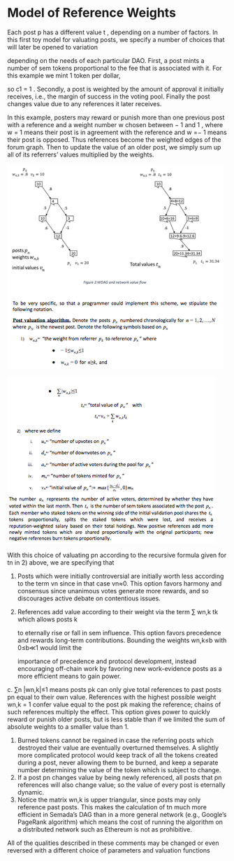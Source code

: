 # Model of Reference Weights

Each post p has a different value t , depending on a number of factors. In this first toy model for valuating posts, we specify a number of choices that will later be opened to variation

depending on the needs of each particular DAO. First, a post mints a number of sem tokens proportional to the fee that is associated with it. For this example we mint 1 token per dollar, 

so c1 = 1 . Secondly, a post is weighted by the amount of approval it initially receives, i.e., the margin of success in the voting pool. Finally the post changes value due to any references it later receives.

In this example, posters may reward or punish more than one previous post with a reference and a weight number w chosen between − 1 and 1 , where w = 1 means their post is in agreement with the reference and w =− 1 means their post is opposed. Thus references become the weighted edges of the forum graph. Then to update the value of an older post, we simply sum up all of its referrers’ values multiplied by the weights.

![](../../.gitbook/assets/image%20%2822%29.png)

![](../../.gitbook/assets/image%20%2819%29.png)

With this choice of valuating pn according to the recursive formula given for tn in 2\) above, we are specifying that

1. Posts which were initially controversial are initially worth less according to the term vn since in that case vn≈0. This option favors harmony and consensus since unanimous votes generate more rewards, and so discourages active debate on contentious issues.
2. References add value according to their weight via the term ∑ wn,k tk which allows posts k

   to eternally rise or fall in sem influence. This option favors precedence and rewards long-term contributions. Bounding the weights wn,k≤b with 0≤b≪1 would limit the

   importance of precedence and protocol development, instead encouraging off-chain work by favoring new work-evidence posts as a more efficient means to gain power.

c. ∑n \|wn,k\|≤1 means posts pk can only give total references to past posts pn equal to their own value. References with the highest possible weight wn,k = 1 confer value equal to the post pk making the reference; chains of such references multiply the effect. This option gives power to quickly reward or punish older posts, but is less stable than if we limited the sum of absolute weights to a smaller value than 1.

1. Burned tokens cannot be regained in case the referring posts which destroyed their value are eventually overturned themselves. A slightly more complicated protocol would keep track of all the tokens created during a post, never allowing them to be burned, and keep a separate number determining the value of the token which is subject to change.
2. If a post pn changes value by being newly referenced, all posts that pn references will also change value; so the value of every post is eternally dynamic.
3. Notice the matrix wn,k is upper triangular, since posts may only reference past posts. This makes the calculation of tn much more efficient in Semada’s DAG than in a more general network \(e.g., Google’s PageRank algorithm\) which means the cost of running the algorithm on a distributed network such as Ethereum is not as prohibitive.

All of the qualities described in these comments may be changed or even reversed with a different choice of parameters and valuation functions

